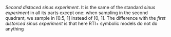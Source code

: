 *Second distoced sinus experiment*.
It is the same of the standard *sinus experiment* in all its parts except one:
when sampling in the second quadrant, we sample in [0.5, 1] instead of [0, 1].
The difference with the *first distorced sinus experiment* is that here RTI+ symbolic models do not do anything 